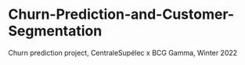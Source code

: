 # Churn-Prediction-and-Customer-Segmentation
Churn prediction project, CentraleSupélec x BCG Gamma, Winter 2022
